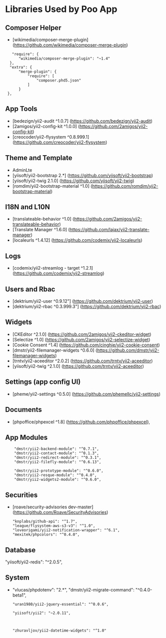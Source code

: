 # Libraries Used by Poo App

## Composer Helper
  - [wikimedia/composer-merge-plugin] (https://github.com/wikimedia/composer-merge-plugin)
  
  ```
     "require": {
        "wikimedia/composer-merge-plugin": "~1.4"
    },
    "extra": {
        "merge-plugin": {
            "require": [
                "composer.phd5.json"
            ]
        }
   },
   ```

## App Tools
  - [bedezign/yii2-audit ^1.0.7] (https://github.com/bedezign/yii2-audit)
  - [2amigos/yii2-config-kit ^1.0.0] (https://github.com/2amigos/yii2-config-kit)
  - [creocoder/yii2-flysystem ^0.8.999.1] (https://github.com/creocoder/yii2-flysystem)
  
## Theme and Template
  - AdminLte
  - [yiisoft/yii2-bootstrap  2.*] (https://github.com/yiisoft/yii2-bootstrap)
  - [yiisoft/yii2-twig 2.1.0] (https://github.com/yiisoft/yii2-twig)
  - [romdim/yii2-bootstrap-material ^1.0] (https://github.com/romdim/yii2-bootstrap-material)

## I18N and L10N
  - [translateable-behavior ^1.0] (https://github.com/2amigos/yii2-translateable-behavior) 
  - [Translate Manager ^1.6.0] (https://github.com/lajax/yii2-translate-manager)   
  - [localeurls ^1.4.12] (https://github.com/codemix/yii2-localeurls)  
  
## Logs  
  - [codemix/yii2-streamlog - target ^1.2.1] (https://github.com/codemix/yii2-streamlog)
  
## Users and Rbac
  - [dektrium/yii2-user ^0.9.12"] (https://github.com/dektrium/yii2-user)
  - [dektrium/yii2-rbac ^0.3.999.3"] (https://github.com/dektrium/yii2-rbac)

## Widgets 
  - [CKEditor ^2.1.0] (https://github.com/2amigos/yii2-ckeditor-widget) 
  - [Selectize ^1.0] (https://github.com/2amigos/yii2-selectize-widget) 
  - [Cookie Consent ^1.4] (https://github.com/cinghie/yii2-cookie-consent) 
  - [dmstr/yii2-filemanager-widgets ^0.6.0] (https://github.com/dmstr/yii2-filemanager-widgets)
  - [trntv/yii2-aceeditor ^2.0.2] (https://github.com/trntv/yii2-aceeditor)
  - [yiisoft/yii2-twig ^2.1.0] (https://github.com/trntv/yii2-aceeditor)
    
## Settings (app config UI)
  - [pheme/yii2-settings ^0.5.0] (https://github.com/phemellc/yii2-settings)
        
## Documents         
  - [phpoffice/phpexcel ^1.8] (https://github.com/phpoffice/phpexcel),
  
## App Modules  
        "dmstr/yii2-backend-module": "^0.7.1",
        "dmstr/yii2-contact-module": "^0.1.3",
        "dmstr/yii2-redirect-module": "^0.3.1",
        "dmstr/yii2-filefly-module": "^0.6.13",

        "dmstr/yii2-prototype-module": "^0.6.0",
        "dmstr/yii2-resque-module": "^0.4.0",
        "dmstr/yii2-widgets2-module": "^0.6.0",
        
## Securities
  - [roave/security-advisories dev-master] (https://github.com/Roave/SecurityAdvisories)
        
        "knplabs/github-api": "^1.7",
        "league/flysystem-aws-s3-v3": "^1.0",
        "loveorigami/yii2-notification-wrapper": "^6.1",
        "mexitek/phpcolors": "^0.4.0",
        
## Database        
   "yiisoft/yii2-redis": "^2.0.5",
   
## System
  - "vlucas/phpdotenv": "2.*",
          "dmstr/yii2-migrate-command": "^0.4.0-beta1",
  
        
        "uran1980/yii2-jquery-essential": "^0.0.6",
        
        "yiisoft/yii2": "~2.0.11",
        
        
        
        "zhuravljov/yii2-datetime-widgets": "^1.0"
  
